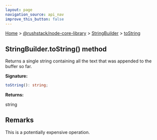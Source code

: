 ```yaml
---
layout: page
navigation_source: api_nav
improve_this_button: false
---
```



[Home](./index.md) &gt; [@rushstack/node-core-library](./node-core-library.md) &gt; [StringBuilder](./node-core-library.stringbuilder.md) &gt; [toString](./node-core-library.stringbuilder.tostring.md)

## StringBuilder.toString() method

Returns a single string containing all the text that was appended to the buffer so far.

<b>Signature:</b>

```typescript
toString(): string;
```
<b>Returns:</b>

string

## Remarks

This is a potentially expensive operation.
